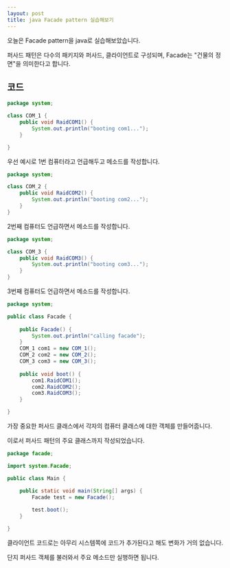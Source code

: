 ```yaml
---
layout: post
title: java Facade pattern 실습해보기
---
```


오늘은 Facade pattern을 java로 실습해보았습니다.

퍼사드 패턴은 다수의 패키지와 퍼사드, 클라이언트로 구성되며, Facade는 "건물의 정면"을 의미한다고 합니다.

## 코드 

```java
package system;

class COM_1 {
	public void RaidCOM1() {
		System.out.println("booting com1...");
	}

}
```

우선 예시로 1번 컴퓨터라고 언급해두고 메소드를 작성합니다.

```java
package system;

class COM_2 {
	public void RaidCOM2() {
		System.out.println("booting com2...");
	}
}
```

2번째 컴퓨터도 언급하면서 메소드를 작성합니다.

```java
package system;

class COM_3 {
	public void RaidCOM3() {
		System.out.println("booting com3...");
	}
}
```

3번째 컴퓨터도 언급하면서 메소드를 작성합니다.

```java
package system;

public class Facade {
	
	public Facade() {
		System.out.println("calling facade");
	}
	COM_1 com1 = new COM_1();
	COM_2 com2 = new COM_2();
	COM_3 com3 = new COM_3();
		
	public void boot() {
		com1.RaidCOM1();
		com2.RaidCOM2();
		com3.RaidCOM3();
	}

}
```

가장 중요한 퍼사드 클래스에서 각자의 컴퓨터 클래스에 대한 객체를 만들어줍니다.

이로서 퍼사드 패턴의 주요 클래스까지 작성되었습니다.

```java
package facade;

import system.Facade;

public class Main {

	public static void main(String[] args) {
		Facade test = new Facade();
		
		test.boot();
	}

}
```

클라이언트 코드로는 아무리 시스템쪽에 코드가 추가된다고 해도 변화가 거의 없습니다.

단지 퍼사드 객체를 불러와서 주요 메소드만 실행하면 됩니다.